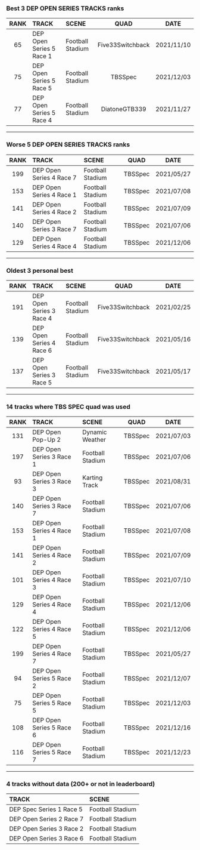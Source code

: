 ### Best 3 DEP OPEN SERIES TRACKS ranks
|RANK|TRACK|SCENE|QUAD|DATE|
|:---:|:---|:---|:---:|:---:|
|65|DEP Open Series 5 Race 1|Football Stadium|Five33Switchback|2021/11/10|
|75|DEP Open Series 5 Race 5|Football Stadium|TBSSpec|2021/12/03|
|77|DEP Open Series 5 Race 4|Football Stadium|DiatoneGTB339|2021/11/27|
---
### Worse 5 DEP OPEN SERIES TRACKS ranks
|RANK|TRACK|SCENE|QUAD|DATE|
|:---:|:---|:---|:---:|:---:|
|199|DEP Open Series 4 Race 7|Football Stadium|TBSSpec|2021/05/27|
|153|DEP Open Series 4 Race 1|Football Stadium|TBSSpec|2021/07/08|
|141|DEP Open Series 4 Race 2|Football Stadium|TBSSpec|2021/07/09|
|140|DEP Open Series 3 Race 7|Football Stadium|TBSSpec|2021/07/06|
|129|DEP Open Series 4 Race 4|Football Stadium|TBSSpec|2021/12/06|
---
### Oldest 3 personal best
|RANK|TRACK|SCENE|QUAD|DATE|
|:---:|:---|:---|:---:|:---:|
|191|DEP Open Series 3 Race 4|Football Stadium|Five33Switchback|2021/02/25|
|139|DEP Open Series 4 Race 6|Football Stadium|Five33Switchback|2021/05/16|
|137|DEP Open Series 3 Race 5|Football Stadium|Five33Switchback|2021/05/17|
---
### 14 tracks where TBS SPEC quad was used
|RANK|TRACK|SCENE|QUAD|DATE|
|:---:|:---|:---|:---:|:---:|
|131|DEP Open Pop-Up 2|Dynamic Weather|TBSSpec|2021/07/03|
|197|DEP Open Series 3 Race 1|Football Stadium|TBSSpec|2021/07/06|
|93|DEP Open Series 3 Race 3|Karting Track|TBSSpec|2021/08/31|
|140|DEP Open Series 3 Race 7|Football Stadium|TBSSpec|2021/07/06|
|153|DEP Open Series 4 Race 1|Football Stadium|TBSSpec|2021/07/08|
|141|DEP Open Series 4 Race 2|Football Stadium|TBSSpec|2021/07/09|
|101|DEP Open Series 4 Race 3|Football Stadium|TBSSpec|2021/07/10|
|129|DEP Open Series 4 Race 4|Football Stadium|TBSSpec|2021/12/06|
|122|DEP Open Series 4 Race 5|Football Stadium|TBSSpec|2021/12/06|
|199|DEP Open Series 4 Race 7|Football Stadium|TBSSpec|2021/05/27|
|94|DEP Open Series 5 Race 2|Football Stadium|TBSSpec|2021/12/07|
|75|DEP Open Series 5 Race 5|Football Stadium|TBSSpec|2021/12/03|
|108|DEP Open Series 5 Race 6|Football Stadium|TBSSpec|2021/12/16|
|116|DEP Open Series 5 Race 7|Football Stadium|TBSSpec|2021/12/23|
---
### 4 tracks without data (200+ or not in leaderboard)
|TRACK|SCENE|
|:---|:---|
|DEP Spec Series 1 Race 5|Football Stadium|
|DEP Open Series 2 Race 7|Football Stadium|
|DEP Open Series 3 Race 2|Football Stadium|
|DEP Open Series 3 Race 6|Football Stadium|
